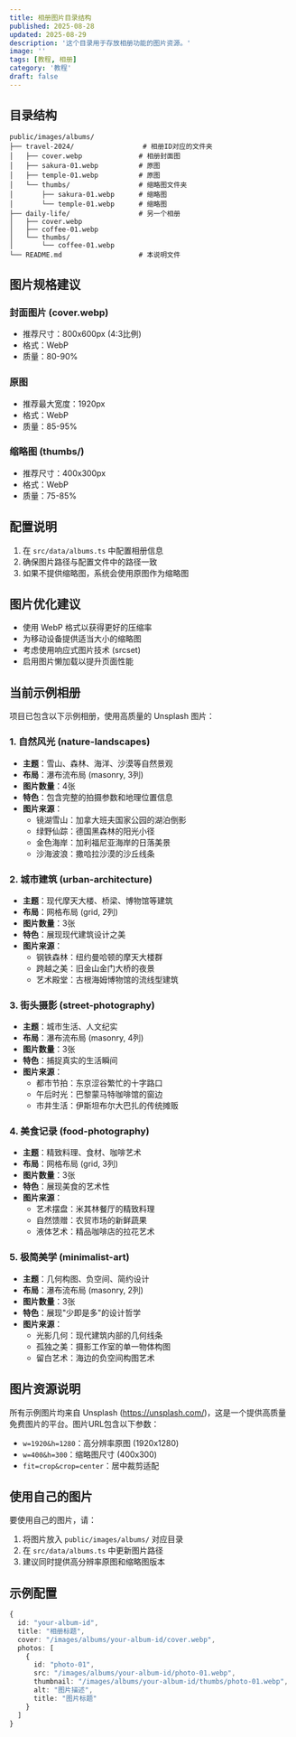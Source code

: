 ```yaml
---
title: 相册图片目录结构
published: 2025-08-28
updated: 2025-08-29
description: '这个目录用于存放相册功能的图片资源。'
image: ''
tags: [教程, 相册]
category: '教程'
draft: false 
---
```


## 目录结构

```
public/images/albums/
├── travel-2024/                 # 相册ID对应的文件夹
│   ├── cover.webp              # 相册封面图
│   ├── sakura-01.webp          # 原图
│   ├── temple-01.webp          # 原图
│   └── thumbs/                 # 缩略图文件夹
│       ├── sakura-01.webp      # 缩略图
│       └── temple-01.webp      # 缩略图
├── daily-life/                 # 另一个相册
│   ├── cover.webp
│   ├── coffee-01.webp
│   └── thumbs/
│       └── coffee-01.webp
└── README.md                   # 本说明文件
```

## 图片规格建议

### 封面图片 (cover.webp)
- 推荐尺寸：800x600px (4:3比例)
- 格式：WebP
- 质量：80-90%

### 原图
- 推荐最大宽度：1920px
- 格式：WebP
- 质量：85-95%

### 缩略图 (thumbs/)
- 推荐尺寸：400x300px
- 格式：WebP  
- 质量：75-85%

## 配置说明

1. 在 `src/data/albums.ts` 中配置相册信息
2. 确保图片路径与配置文件中的路径一致
3. 如果不提供缩略图，系统会使用原图作为缩略图

## 图片优化建议

- 使用 WebP 格式以获得更好的压缩率
- 为移动设备提供适当大小的缩略图
- 考虑使用响应式图片技术 (srcset)
- 启用图片懒加载以提升页面性能

## 当前示例相册

项目已包含以下示例相册，使用高质量的 Unsplash 图片：

### 1. 自然风光 (nature-landscapes)
- **主题**：雪山、森林、海洋、沙漠等自然景观
- **布局**：瀑布流布局 (masonry, 3列)
- **图片数量**：4张
- **特色**：包含完整的拍摄参数和地理位置信息
- **图片来源**：
  - 镜湖雪山：加拿大班夫国家公园的湖泊倒影
  - 绿野仙踪：德国黑森林的阳光小径
  - 金色海岸：加利福尼亚海岸的日落美景
  - 沙海波浪：撒哈拉沙漠的沙丘线条

### 2. 城市建筑 (urban-architecture)
- **主题**：现代摩天大楼、桥梁、博物馆等建筑
- **布局**：网格布局 (grid, 2列)
- **图片数量**：3张
- **特色**：展现现代建筑设计之美
- **图片来源**：
  - 钢铁森林：纽约曼哈顿的摩天大楼群
  - 跨越之美：旧金山金门大桥的夜景
  - 艺术殿堂：古根海姆博物馆的流线型建筑

### 3. 街头摄影 (street-photography)
- **主题**：城市生活、人文纪实
- **布局**：瀑布流布局 (masonry, 4列)
- **图片数量**：3张
- **特色**：捕捉真实的生活瞬间
- **图片来源**：
  - 都市节拍：东京涩谷繁忙的十字路口
  - 午后时光：巴黎蒙马特咖啡馆的窗边
  - 市井生活：伊斯坦布尔大巴扎的传统摊贩

### 4. 美食记录 (food-photography)
- **主题**：精致料理、食材、咖啡艺术
- **布局**：网格布局 (grid, 3列)
- **图片数量**：3张
- **特色**：展现美食的艺术性
- **图片来源**：
  - 艺术摆盘：米其林餐厅的精致料理
  - 自然馈赠：农贸市场的新鲜蔬果
  - 液体艺术：精品咖啡店的拉花艺术

### 5. 极简美学 (minimalist-art)
- **主题**：几何构图、负空间、简约设计
- **布局**：瀑布流布局 (masonry, 2列)
- **图片数量**：3张
- **特色**：展现"少即是多"的设计哲学
- **图片来源**：
  - 光影几何：现代建筑内部的几何线条
  - 孤独之美：摄影工作室的单一物体构图
  - 留白艺术：海边的负空间构图艺术

## 图片资源说明

所有示例图片均来自 Unsplash (https://unsplash.com/)，这是一个提供高质量免费图片的平台。图片URL包含以下参数：
- `w=1920&h=1280`：高分辨率原图 (1920x1280)
- `w=400&h=300`：缩略图尺寸 (400x300)
- `fit=crop&crop=center`：居中裁剪适配

## 使用自己的图片

要使用自己的图片，请：
1. 将图片放入 `public/images/albums/` 对应目录
2. 在 `src/data/albums.ts` 中更新图片路径
3. 建议同时提供高分辨率原图和缩略图版本

## 示例配置

```typescript
{
  id: "your-album-id",
  title: "相册标题",
  cover: "/images/albums/your-album-id/cover.webp",
  photos: [
    {
      id: "photo-01",
      src: "/images/albums/your-album-id/photo-01.webp",
      thumbnail: "/images/albums/your-album-id/thumbs/photo-01.webp",
      alt: "图片描述",
      title: "图片标题"
    }
  ]
}